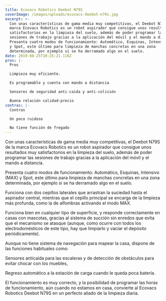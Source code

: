 ```yaml
---
title: Ecovacs Robotics Deebot N79S
coverImage: /images/uploads/ecovacs-deebot-n79s.jpg
excerpt: >-
  Con unas características de gama media muy competitivas, el Deebot N79S de la
  marca Ecovacs Robotics es un robot aspirador que consigue unos resultados muy
  satisfactorios en la limpieza del suelo, además de poder programar las
  sesiones de trabajo gracias a la aplicación del móvil y el mando a distancia. 
  Presenta cuatro modos de funcionamiento: Automático, Esquinas, Intensivo (MAX)
  y Spot, este último para limpieza de manchas concretas en una zona
  determinada, por ejemplo si se ha derramado algo en el suelo.
date: 2019-08-25T10:25:21.116Z
pros: |-
  Pros

  Limpieza muy eficiente.

  Es programable y cuenta con mando a distancia

  Sensores de seguridad anti-caida y anti-colisión

  Buena relación calidad-precio
contras: |-
  Contras

  Un poco ruidoso

  No tiene función de fregado
---
```

Con unas características de gama media muy competitivas, el Deebot N79S de la marca Ecovacs Robotics es un robot aspirador que consigue unos resultados muy satisfactorios en la limpieza del suelo, además de poder programar las sesiones de trabajo gracias a la aplicación del móvil y el mando a distancia.

Presenta cuatro modos de funcionamiento: Automático, Esquinas, Intensivo (MAX) y Spot, este último para limpieza de manchas concretas en una zona determinada, por ejemplo si se ha derramado algo en el suelo.

Funciona con dos cepillos laterales que arrastran la suciedad hasta el aspirador central, mientras que el cepillo principal se encarga de la limpieza más profunda, como la de alfombras activando el modo MAX.

Funciona bien en cualquier tipo de superficie, y responde correctamente en casas con mascotas, gracias al sistema de succión sin enredos que evita que el mecanismo se atasque (aunque, como ocurre con todos los electrodomésticos de este tipo, hay que limpiarlo y vaciar el depósito periódicamente).

Aunque no tiene sistema de navegación para mapear la casa, dispone de las funciones habituales como:

Sensores anticaída para las escaleras y de detección de obstáculos para evitar chocar con los muebles,

Regreso automático a la estación de carga cuando le queda poca batería.

El funcionamiento es muy correcto, y la posibilidad de programar las horas de funcionamiento, aún cuando no estamos en casa, convierte al Ecovacs Robotics Deebot N79S en un perfecto aliado de la limpieza diaria.
